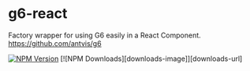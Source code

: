 # g6-react
Factory wrapper for using G6 easily in a React Component. https://github.com/antvis/g6

  [![NPM Version][npm-image]][npm-url]
  [![NPM Downloads][downloads-image]][downloads-url]
  
  
[npm-image]: https://img.shields.io/npm/v/g6-react.svg
[npm-url]: https://npmjs.org/package/g6-react
